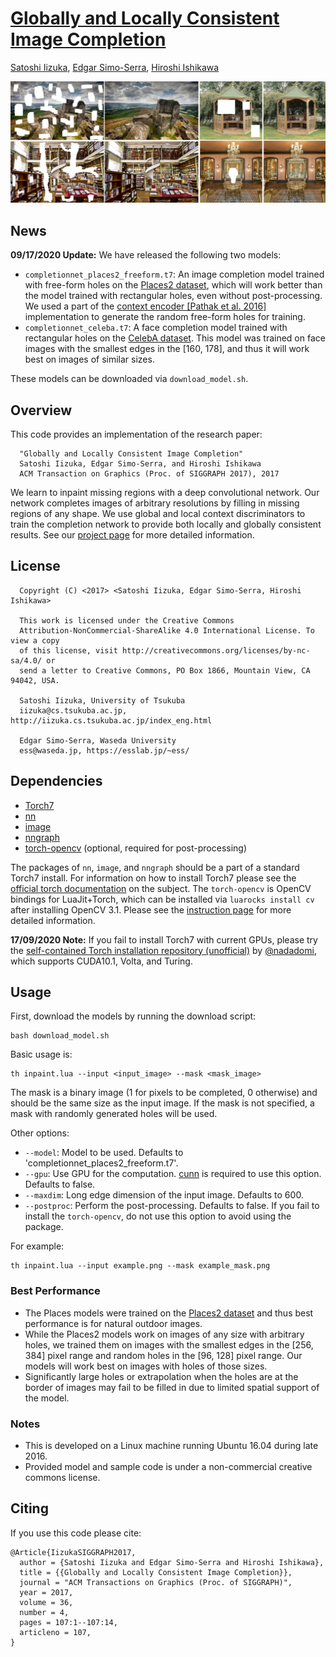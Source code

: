 # [Globally and Locally Consistent Image Completion](http://iizuka.cs.tsukuba.ac.jp/projects/completion/)

[Satoshi Iizuka](http://iizuka.cs.tsukuba.ac.jp/index_eng.html), [Edgar Simo-Serra](https://esslab.jp/~ess/), [Hiroshi Ishikawa](http://www.f.waseda.jp/hfs/indexE.html)

![Teaser Image](teaser.png)

## News
**09/17/2020 Update:** We have released the following two models:
- `completionnet_places2_freeform.t7`: An image completion model trained with free-form holes on the [Places2 dataset](http://places2.csail.mit.edu/), which will work better than the model trained with rectangular holes, even without post-processing. We used a part of the [context encoder [Pathak et al. 2016]](https://github.com/pathak22/context-encoder) implementation to generate the random free-form holes for training.
- `completionnet_celeba.t7`: A face completion model trained with rectangular holes on the [CelebA dataset](http://mmlab.ie.cuhk.edu.hk/projects/CelebA.html). This model was trained on face images with the smallest edges in the [160, 178], and thus it will work best on images of similar sizes.

These models can be downloaded via `download_model.sh`.

## Overview

This code provides an implementation of the research paper:

```
  "Globally and Locally Consistent Image Completion"
  Satoshi Iizuka, Edgar Simo-Serra, and Hiroshi Ishikawa
  ACM Transaction on Graphics (Proc. of SIGGRAPH 2017), 2017
```
We learn to inpaint missing regions with a deep convolutional network.
Our network completes images of arbitrary resolutions by filling in
missing regions of any shape. We use global and local context discriminators
to train the completion network to provide both locally and globally consistent results.
See our [project page](http://iizuka.cs.tsukuba.ac.jp/projects/completion/) for more detailed information.

## License

```
  Copyright (C) <2017> <Satoshi Iizuka, Edgar Simo-Serra, Hiroshi Ishikawa>

  This work is licensed under the Creative Commons
  Attribution-NonCommercial-ShareAlike 4.0 International License. To view a copy
  of this license, visit http://creativecommons.org/licenses/by-nc-sa/4.0/ or
  send a letter to Creative Commons, PO Box 1866, Mountain View, CA 94042, USA.

  Satoshi Iizuka, University of Tsukuba
  iizuka@cs.tsukuba.ac.jp, http://iizuka.cs.tsukuba.ac.jp/index_eng.html
  
  Edgar Simo-Serra, Waseda University
  ess@waseda.jp, https://esslab.jp/~ess/
```


## Dependencies

- [Torch7](http://torch.ch/docs/getting-started.html)
- [nn](https://github.com/torch/nn)
- [image](https://github.com/torch/image)
- [nngraph](https://github.com/torch/nngraph)
- [torch-opencv](https://github.com/VisionLabs/torch-opencv) (optional, required for post-processing)

The packages of `nn`, `image`, and `nngraph` should be a part of a standard Torch7 install.
For information on how to install Torch7 please see the [official torch documentation](http://torch.ch/docs/getting-started.html)
on the subject. The `torch-opencv` is OpenCV bindings for LuaJit+Torch, which can be installed via 
`luarocks install cv` after installing OpenCV 3.1. Please see the [instruction page](https://github.com/VisionLabs/torch-opencv/wiki/Installation) for more detailed information.

**17/09/2020 Note:** If you fail to install Torch7 with current GPUs, please try the [self-contained Torch installation repository (unofficial)]( https://github.com/nagadomi/distro) by [@nadadomi](https://github.com/nagadomi), which supports CUDA10.1, Volta, and Turing.

## Usage

First, download the models by running the download script:

```
bash download_model.sh
```

Basic usage is:

```
th inpaint.lua --input <input_image> --mask <mask_image>
```
The mask is a binary image (1 for pixels to be completed, 0 otherwise) and should be the same size as the input image. If the mask is not specified, a mask with randomly generated holes will be used.

Other options:

- `--model`: Model to be used. Defaults to 'completionnet_places2_freeform.t7'.
- `--gpu`: Use GPU for the computation. [cunn](https://github.com/torch/cunn) is required to use this option. Defaults to false.
- `--maxdim`: Long edge dimension of the input image. Defaults to 600.
- `--postproc`: Perform the post-processing. Defaults to false. If you fail to install the `torch-opencv`, do not use this option to avoid using the package.

For example:

```
th inpaint.lua --input example.png --mask example_mask.png
```

### Best Performance

- The Places models were trained on the [Places2 dataset](http://places2.csail.mit.edu/) and thus best performance is for natural outdoor images.
- While the Places2 models work on images of any size with arbitrary holes, we trained them on images with the smallest edges in the [256, 384] pixel range and random holes in the [96, 128] pixel range. Our models will work best on images with holes of those sizes.
- Significantly large holes or extrapolation when the holes are at the border of images may fail to be filled in due to limited spatial support of the model.

### Notes

- This is developed on a Linux machine running Ubuntu 16.04 during late 2016.
- Provided model and sample code is under a non-commercial creative commons license.

## Citing

If you use this code please cite:

```
@Article{IizukaSIGGRAPH2017,
  author = {Satoshi Iizuka and Edgar Simo-Serra and Hiroshi Ishikawa},
  title = {{Globally and Locally Consistent Image Completion}},
  journal = "ACM Transactions on Graphics (Proc. of SIGGRAPH)",
  year = 2017,
  volume = 36,
  number = 4,
  pages = 107:1--107:14,
  articleno = 107,
}
```




